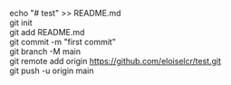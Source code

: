 echo "# test" >> README.md  
git init  
git add README.md  
git commit -m "first commit"  
git branch -M main  
git remote add origin https://github.com/eloiselcr/test.git  
git push -u origin main  
